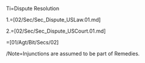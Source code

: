 Ti=Dispute Resolution

1.=[02/Sec/Sec_Dispute_USLaw.01.md]

2.=[02/Sec/Sec_Dispute_USCourt.01.md]

=[01/Agt/Bit/Secs/02]

/Note=Injunctions are assumed to be part of Remedies.